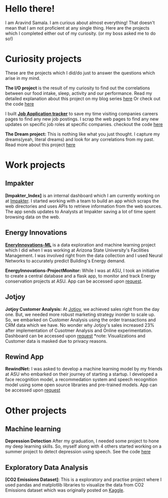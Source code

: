 # Hello there!
I am Aravind Samala. I am curious about almost everything! That doesn't mean that I am not proficient at any single thing.
Here are the projects which I completed either out of my curiosity. (or my boss asked me to do so!)

# Curiosity projects
These are the projects which I did/do just to answer the questions which arise in my mind.

**The I/O project** is the result of my curiosity to find out the correlations between our food intake, sleep, activity and our performance.
Read my detailed explanation about this project on my blog series [here](https://medium.com/@aravindsamala/finding-answers-about-humans-using-data-2abf706df867)
Or check out the code [here](https://github.com/thyaravind/IO)

I built **[Job Application tracker](https://github.com/thyaravind/SurApp)** to save my time visiting companies careers pages to find any new job postings. I scrap the web pages to find any new updates on specific job roles at specific companies. checkout the code [here](https://github.com/thyaravind/SurApp)

**The Dream project:** This is nothing like what you just thought. I capture my dreams(yeah, literal dreams) and look for any correlations from my past. Read more about this project [here](https://walktheearth.in/category/sapiens-by-aravindsamala/)


# Work projects

## Impakter
**[Impakter_Index]** is an internal dashboard which I am currently working on at [Impakter](https://impakter.com/).
I started working with a team to build an app which scraps the web directories and uses APIs to retrieve information from the web sources. The app sends updates to Analysts at Impakter saving a lot of time spent browsing data on the web.

## Energy Innovations
**[EneryInnovations-ML](https://github.com/thyaravind/EnergyInnovations-ML)** is a data exploration and machine learning project which I did
when I was working at Arizona State University's Facilities Management. I was involved right from the data collection and 
I used Neural Networks to accurately predict Building's Energy demand.

**EnergyInnovations-ProjectMonitor:** While I was at ASU, I took an initiative to create a central database and a flask app, to monitor and track Energy conservation projects at ASU. App can be accessed upon [request](mailto:asamala1@asu.edu).

## Jotjoy
**Jotjoy Customer Analysis:** At [Jotjoy](www.jotjoy.com), we achieved sales right from the day one. But, we needed more robust marketing strategy inorder to scale up. So, we embarked on Customer Analysis using the order transactions and CRM data which we have. No wonder why Jotjoy's sales increased 23% after implementation of Cusotmer Analysis and Online experimentation. Dashboard can be accessed upon [request](mailto:asamala1@asu.edu)
*note: Visualizations and Customer data is masked due to privacy reasons.

## Rewind App
**RewindNet:** I was asked to develop a machine learning model by my friends at ASU who embarked on their journey of starting a startup. I developed a face recognition model, a recommedation system and speech recognition model using some open source libraries and pre-trained models. App can be accessed upon [request](mailto:asamala1@asu.edu)


# Other projects

## Machine learning
**Depression Detection** After my graduation, I needed some project to hone my deep learning skills. So, myself along with 4 others started working on a summer project to detect depression using speech. See the code [here](https://github.com/thyaravind/Depression_detection)


## Exploratory Data Analysis
**[CO2 Emissions Dataset]**: This is a exploratory and practise project where I used pandas and matplotlib libraries to visualize
the data from CO2 Emissions dataset which was originally posted on [Kaggle](https://www.kaggle.com/thyaravind/eda-emissions-footprint).

